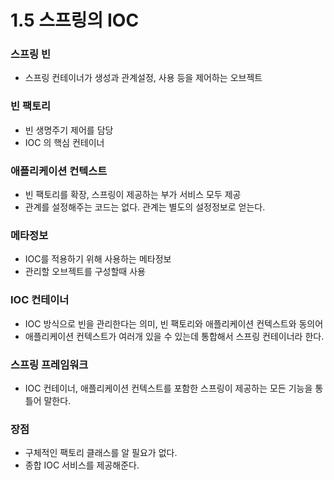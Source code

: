 # 1.5 스프링의 IOC

### 스프링 빈
- 스프링 컨테이너가 생성과 관계설정, 사용 등을 제어하는 오브젝트

### 빈 팩토리
- 빈 생명주기 제어를 담당
- IOC 의 핵심 컨테이너

### 애플리케이션 컨텍스트
- 빈 팩토리를 확장, 스프링이 제공하는 부가 서비스 모두 제공
- 관계를 설정해주는 코드는 없다. 관계는 별도의 설정정보로 얻는다.

### 메타정보
- IOC를 적용하기 위해 사용하는 메타정보
- 관리할 오브젝트를 구성할때 사용

### IOC 컨테이너
- IOC 방식으로 빈을 관리한다는 의미, 빈 팩토리와 애플리케이션 컨텍스트와 동의어
- 애플리케이션 컨텍스트가 여러개 있을 수 있는데 통합해서 스프링 컨테이너라 한다.

### 스프링 프레임워크
- IOC 컨테이너, 애플리케이션 컨텍스트를 포함한 스프링이 제공하는 모든 기능을 통틀어 말한다.

### 장점
- 구체적인 팩토리 클래스를 알 필요가 없다.
- 종합 IOC 서비스를 제공해준다.


































































































































































































